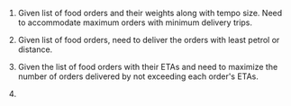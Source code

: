 1. Given list of food orders and their weights along with tempo size. Need to accommodate maximum orders with minimum delivery trips.

2. Given list of food orders, need to deliver the orders with least petrol or distance.

3. Given the list of food orders with their ETAs and need to maximize the number of orders delivered by not exceeding each order's ETAs.

4. 